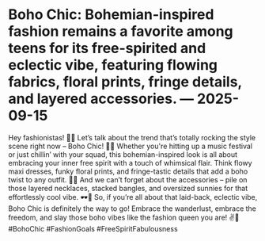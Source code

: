 # Boho Chic: Bohemian-inspired fashion remains a favorite among teens for its free-spirited and eclectic vibe, featuring flowing fabrics, floral prints, fringe details, and layered accessories. — 2025-09-15

Hey fashionistas! 🌸✨ Let’s talk about the trend that’s totally rocking the style scene right now – Boho Chic! 🌻🌿 Whether you're hitting up a music festival or just chillin’ with your squad, this bohemian-inspired look is all about embracing your inner free spirit with a touch of whimsical flair. Think flowy maxi dresses, funky floral prints, and fringe-tastic details that add a boho twist to any outfit. 🌺💫 And we can’t forget about the accessories – pile on those layered necklaces, stacked bangles, and oversized sunnies for that effortlessly cool vibe. 🕶️🌈 So, if you’re all about that laid-back, eclectic vibe, Boho Chic is definitely the way to go! Embrace the wanderlust, embrace the freedom, and slay those boho vibes like the fashion queen you are! ✌️💖 #BohoChic #FashionGoals #FreeSpiritFabulousness